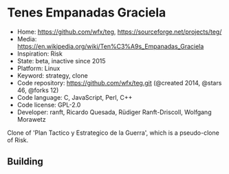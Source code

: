 # Tenes Empanadas Graciela

- Home: https://github.com/wfx/teg, https://sourceforge.net/projects/teg/
- Media: https://en.wikipedia.org/wiki/Ten%C3%A9s_Empanadas_Graciela
- Inspiration: Risk
- State: beta, inactive since 2015
- Platform: Linux
- Keyword: strategy, clone
- Code repository: https://github.com/wfx/teg.git (@created 2014, @stars 46, @forks 12)
- Code language: C, JavaScript, Perl, C++
- Code license: GPL-2.0
- Developer: ranft, Ricardo Quesada, Rüdiger Ranft-Driscoll, Wolfgang Morawetz

Clone of 'Plan Tactico y Estrategico de la Guerra', which is a pseudo-clone of Risk.

## Building
